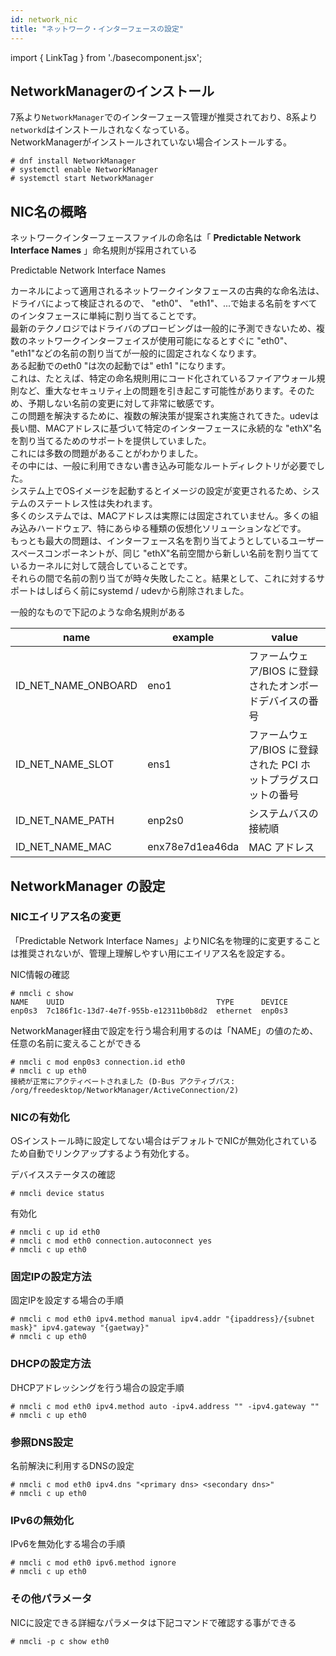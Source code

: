 ```yaml
---
id: network_nic
title: "ネットワーク・インターフェースの設定"
---
```

import { LinkTag } from './basecomponent.jsx';

## NetworkManagerのインストール  
7系より`NetworkManager`でのインターフェース管理が推奨されており、8系より`networkd`はインストールされなくなっている。  
NetworkManagerがインストールされていない場合インストールする。  

```
# dnf install NetworkManager
# systemctl enable NetworkManager
# systemctl start NetworkManager
```

## NIC名の概略  
ネットワークインターフェースファイルの命名は「 **Predictable Network Interface Names** 」命名規則が採用されている  

<LinkTag url="https://www.freedesktop.org/wiki/Software/systemd/PredictableNetworkInterfaceNames/">Predictable Network Interface Names</LinkTag>  

カーネルによって適用されるネットワークインタフェースの古典的な命名法は、ドライバによって検証されるので、 "eth0"、 "eth1"、...で始まる名前をすべてのインタフェースに単純に割り当てることです。  
最新のテクノロジではドライバのプロービングは一般的に予測できないため、複数のネットワークインターフェイスが使用可能になるとすぐに "eth0"、 "eth1"などの名前の割り当てが一般的に固定されなくなります。  
ある起動でのeth0 "は次の起動では" eth1 "になります。  
これは、たとえば、特定の命名規則用にコード化されているファイアウォール規則など、重大なセキュリティ上の問題を引き起こす可能性があります。そのため、予期しない名前の変更に対して非常に敏感です。  
この問題を解決するために、複数の解決策が提案され実施されてきた。udevは長い間、MACアドレスに基づいて特定のインターフェースに永続的な "ethX"名を割り当てるためのサポートを提供していました。  
これには多数の問題があることがわかりました。  
その中には、一般に利用できない書き込み可能なルートディレクトリが必要でした。  
システム上でOSイメージを起動するとイメージの設定が変更されるため、システムのステートレス性は失われます。  
多くのシステムでは、MACアドレスは実際には固定されていません。多くの組み込みハードウェア、特にあらゆる種類の仮想化ソリューションなどです。  
もっとも最大の問題は、インターフェース名を割り当てようとしているユーザースペースコンポーネントが、同じ "ethX"名前空間から新しい名前を割り当てているカーネルに対して競合していることです。  
それらの間で名前の割り当てが時々失敗したこと。結果として、これに対するサポートはしばらく前にsystemd / udevから削除されました。  

一般的なもので下記のような命名規則がある  

| name                | example         | value                                                      |
| ------------------- | --------------- | ---------------------------------------------------------- |
| ID_NET_NAME_ONBOARD | eno1            | ファームウェア/BIOS に登録されたオンボードデバイスの番号        |
| ID_NET_NAME_SLOT    | ens1            | ファームウェア/BIOS に登録された PCI ホットプラグスロットの番号 |
| ID_NET_NAME_PATH    | enp2s0          | システムバスの接続順                                         |
| ID_NET_NAME_MAC     | enx78e7d1ea46da | MAC アドレス                                                |

## NetworkManager の設定
### NICエイリアス名の変更
「Predictable Network Interface Names」よりNIC名を物理的に変更することは推奨されないが、管理上理解しやすい用にエイリアス名を設定する。  

NIC情報の確認  

```
# nmcli c show
NAME    UUID                                  TYPE      DEVICE
enp0s3  7c186f1c-13d7-4e7f-955b-e12311b0b8d2  ethernet  enp0s3
```

NetworkManager経由で設定を行う場合利用するのは「NAME」の値のため、任意の名前に変えることができる  

```
# nmcli c mod enp0s3 connection.id eth0
# nmcli c up eth0
接続が正常にアクティベートされました (D-Bus アクティブパス: /org/freedesktop/NetworkManager/ActiveConnection/2)
```

### NICの有効化
OSインストール時に設定してない場合はデフォルトでNICが無効化されているため自動でリンクアップするよう有効化する。  

デバイスステータスの確認  

```
# nmcli device status
```

有効化  

```
# nmcli c up id eth0
# nmcli c mod eth0 connection.autoconnect yes
# nmcli c up eth0
```

### 固定IPの設定方法  
固定IPを設定する場合の手順  

```
# nmcli c mod eth0 ipv4.method manual ipv4.addr "{ipaddress}/{subnet mask}" ipv4.gateway "{gaetway}"
# nmcli c up eth0
```

### DHCPの設定方法  
DHCPアドレッシングを行う場合の設定手順  

```
# nmcli c mod eth0 ipv4.method auto -ipv4.address "" -ipv4.gateway ""
# nmcli c up eth0
```

### 参照DNS設定  
名前解決に利用するDNSの設定  

```
# nmcli c mod eth0 ipv4.dns "<primary dns> <secondary dns>"
# nmcli c up eth0
```

### IPv6の無効化
IPv6を無効化する場合の手順  

```
# nmcli c mod eth0 ipv6.method ignore
# nmcli c up eth0
```

### その他パラメータ
NICに設定できる詳細なパラメータは下記コマンドで確認する事ができる  

```
# nmcli -p c show eth0
```
